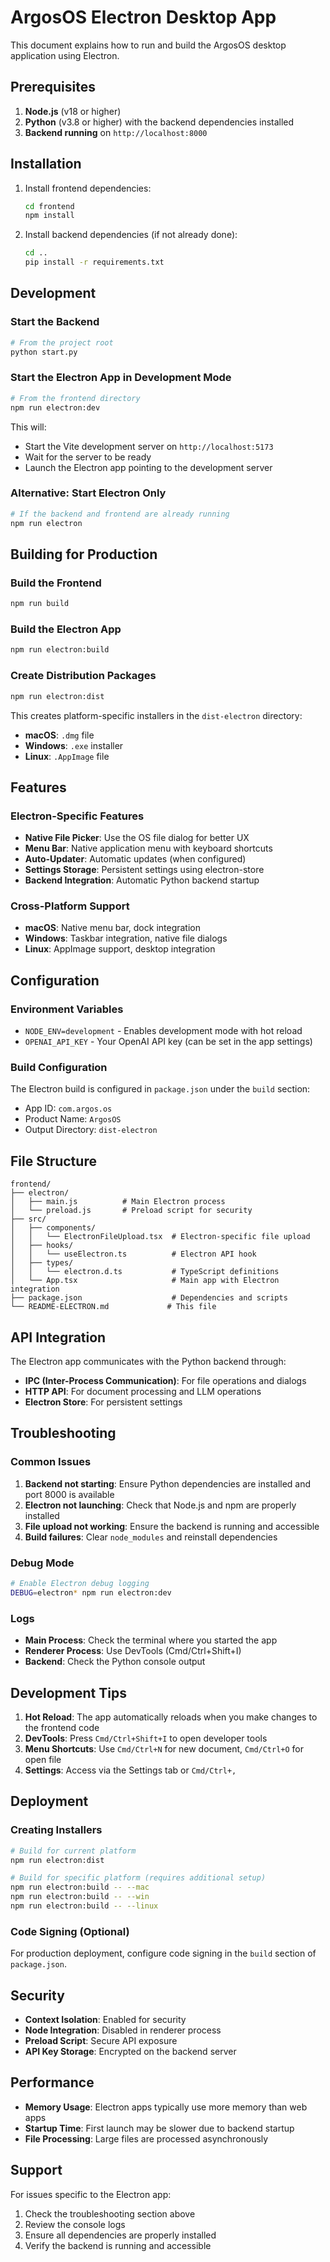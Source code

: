# ArgosOS Electron Desktop App

This document explains how to run and build the ArgosOS desktop application using Electron.

## Prerequisites

1. **Node.js** (v18 or higher)
2. **Python** (v3.8 or higher) with the backend dependencies installed
3. **Backend running** on `http://localhost:8000`

## Installation

1. Install frontend dependencies:
   ```bash
   cd frontend
   npm install
   ```

2. Install backend dependencies (if not already done):
   ```bash
   cd ..
   pip install -r requirements.txt
   ```

## Development

### Start the Backend
```bash
# From the project root
python start.py
```

### Start the Electron App in Development Mode
```bash
# From the frontend directory
npm run electron:dev
```

This will:
- Start the Vite development server on `http://localhost:5173`
- Wait for the server to be ready
- Launch the Electron app pointing to the development server

### Alternative: Start Electron Only
```bash
# If the backend and frontend are already running
npm run electron
```

## Building for Production

### Build the Frontend
```bash
npm run build
```

### Build the Electron App
```bash
npm run electron:build
```

### Create Distribution Packages
```bash
npm run electron:dist
```

This creates platform-specific installers in the `dist-electron` directory:
- **macOS**: `.dmg` file
- **Windows**: `.exe` installer
- **Linux**: `.AppImage` file

## Features

### Electron-Specific Features
- **Native File Picker**: Use the OS file dialog for better UX
- **Menu Bar**: Native application menu with keyboard shortcuts
- **Auto-Updater**: Automatic updates (when configured)
- **Settings Storage**: Persistent settings using electron-store
- **Backend Integration**: Automatic Python backend startup

### Cross-Platform Support
- **macOS**: Native menu bar, dock integration
- **Windows**: Taskbar integration, native file dialogs
- **Linux**: AppImage support, desktop integration

## Configuration

### Environment Variables
- `NODE_ENV=development` - Enables development mode with hot reload
- `OPENAI_API_KEY` - Your OpenAI API key (can be set in the app settings)

### Build Configuration
The Electron build is configured in `package.json` under the `build` section:
- App ID: `com.argos.os`
- Product Name: `ArgosOS`
- Output Directory: `dist-electron`

## File Structure

```
frontend/
├── electron/
│   ├── main.js          # Main Electron process
│   └── preload.js       # Preload script for security
├── src/
│   ├── components/
│   │   └── ElectronFileUpload.tsx  # Electron-specific file upload
│   ├── hooks/
│   │   └── useElectron.ts          # Electron API hook
│   ├── types/
│   │   └── electron.d.ts           # TypeScript definitions
│   └── App.tsx                     # Main app with Electron integration
├── package.json                    # Dependencies and scripts
└── README-ELECTRON.md             # This file
```

## API Integration

The Electron app communicates with the Python backend through:
- **IPC (Inter-Process Communication)**: For file operations and dialogs
- **HTTP API**: For document processing and LLM operations
- **Electron Store**: For persistent settings

## Troubleshooting

### Common Issues

1. **Backend not starting**: Ensure Python dependencies are installed and port 8000 is available
2. **Electron not launching**: Check that Node.js and npm are properly installed
3. **File upload not working**: Ensure the backend is running and accessible
4. **Build failures**: Clear `node_modules` and reinstall dependencies

### Debug Mode
```bash
# Enable Electron debug logging
DEBUG=electron* npm run electron:dev
```

### Logs
- **Main Process**: Check the terminal where you started the app
- **Renderer Process**: Use DevTools (Cmd/Ctrl+Shift+I)
- **Backend**: Check the Python console output

## Development Tips

1. **Hot Reload**: The app automatically reloads when you make changes to the frontend code
2. **DevTools**: Press `Cmd/Ctrl+Shift+I` to open developer tools
3. **Menu Shortcuts**: Use `Cmd/Ctrl+N` for new document, `Cmd/Ctrl+O` for open file
4. **Settings**: Access via the Settings tab or `Cmd/Ctrl+,`

## Deployment

### Creating Installers
```bash
# Build for current platform
npm run electron:dist

# Build for specific platform (requires additional setup)
npm run electron:build -- --mac
npm run electron:build -- --win
npm run electron:build -- --linux
```

### Code Signing (Optional)
For production deployment, configure code signing in the `build` section of `package.json`.

## Security

- **Context Isolation**: Enabled for security
- **Node Integration**: Disabled in renderer process
- **Preload Script**: Secure API exposure
- **API Key Storage**: Encrypted on the backend server

## Performance

- **Memory Usage**: Electron apps typically use more memory than web apps
- **Startup Time**: First launch may be slower due to backend startup
- **File Processing**: Large files are processed asynchronously

## Support

For issues specific to the Electron app:
1. Check the troubleshooting section above
2. Review the console logs
3. Ensure all dependencies are properly installed
4. Verify the backend is running and accessible

